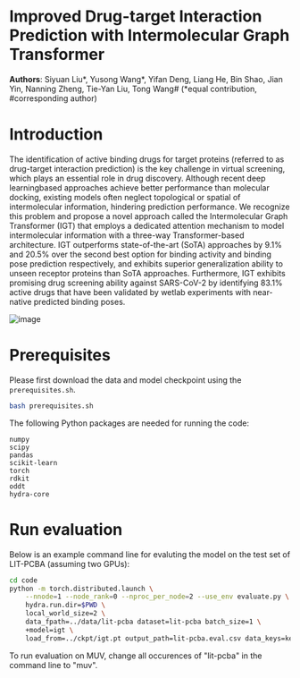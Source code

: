 Improved Drug-target Interaction Prediction with Intermolecular Graph Transformer
=================================================================================

**Authors**: Siyuan Liu*, Yusong Wang*, Yifan Deng, Liang He, Bin Shao, Jian Yin, Nanning Zheng, Tie-Yan Liu, Tong Wang#
(*equal contribution, #corresponding author)

# Introduction
The identification of active binding drugs for target proteins (referred to as drug-target interaction prediction) is the key challenge in virtual screening, which plays an essential role in drug discovery. Although recent deep learningbased approaches achieve better performance than molecular docking, existing models often neglect topological or spatial of intermolecular information, hindering prediction performance. We recognize this problem and propose a novel approach called the Intermolecular Graph Transformer (IGT) that employs a dedicated attention mechanism to model intermolecular information with a three-way Transformer-based architecture. IGT outperforms state-of-the-art (SoTA) approaches by 9.1% and 20.5% over the second best option for binding activity and binding pose prediction respectively, and exhibits superior generalization ability to unseen receptor proteins than SoTA approaches. Furthermore, IGT exhibits promising drug screening ability against SARS-CoV-2 by identifying 83.1% active drugs that have been validated by wetlab experiments with near-native predicted binding poses.

![image](https://user-images.githubusercontent.com/29945329/163564297-4e651e96-d76d-4e6a-ab62-2212e07322b2.png)


# Prerequisites

Please first download the data and model checkpoint using the `prerequisites.sh`.

```bash
bash prerequisites.sh
```

The following Python packages are needed for running the code:

```
numpy
scipy
pandas
scikit-learn
torch
rdkit
oddt
hydra-core
```


# Run evaluation

Below is an example command line for evaluting the model on the test set of LIT-PCBA (assuming two GPUs):

```bash
cd code
python -m torch.distributed.launch \
    --nnode=1 --node_rank=0 --nproc_per_node=2 --use_env evaluate.py \
    hydra.run.dir=$PWD \
    local_world_size=2 \
    data_fpath=../data/lit-pcba dataset=lit-pcba batch_size=1 \
    +model=igt \
    load_from=../ckpt/igt.pt output_path=lit-pcba.eval.csv data_keys=keys/lit-pcba.pkl
```

To run evaluation on MUV, change all occurences of "lit-pcba" in the command line to "muv".

